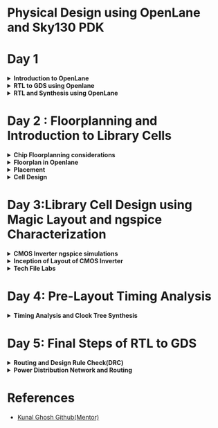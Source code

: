<h1>Physical Design using OpenLane and Sky130 PDK</h1>

<h1>Day 1</h1>
<details>
  <summary><strong>Introduction to OpenLane</strong></summary>
  <h2>Introduction</h2>
  <p>The advent of open-source technology for chip development has brought about significant advancements, particularly with the availability of RTL designs and EDA (Electronic Design Automation) Tools at no cost. One notable contribution in this arena is the <a href="https://skywater-pdk.readthedocs.io/en/latest/rules.html" target="_blank">SKY130 PDK</a> collaboration between Skywater Technologies and Google. This development has effectively bridged gaps in open-source chip development.<br><br>

Initially, the landscape of open-source chip design presented some challenges. There was a lack of clarity in the design flow, and the SKY130 PDK was primarily compatible with industrial-grade equipment. These issues were skillfully addressed through the creation of <a href="https://github.com/The-OpenROAD-Project/OpenLane" target="_blank">OpenLane</a>, a comprehensive solution that offers a fully automated and streamlined RTL-to-GDSII (Register Transfer Level to Graphic Design System II) design flow.<br><br>

OpenLane stands out as an exceptional achievement in open-source chip development. It's important to note that OpenLane is not a standalone product; rather, it is a meticulously crafted workflow comprised of various EDA tools, automation scripts, and the SKY130 PDK. These components have been optimized to seamlessly integrate with open-source EDA tools, making chip development accessible to a wider audience and enhancing the efficiency of the entire process.</p>

<h2>Advantages of OpenLane</h2>
<p>The introduction of OpenLane has been a game-changer in the field of open-source chip development. This innovative solution goes beyond mere software; it represents a holistic approach to RTL-to-GDSII design flow. Here are some key aspects of OpenLane to highlight:<br>

<b>Automation and Integration:</b> OpenLane is designed to automate the entire chip design process, from RTL synthesis to physical design, and it seamlessly integrates various EDA tools into a unified workflow. This automation greatly reduces the need for manual intervention, saving time and effort for designers.<br>

<b>Accessibility:</b> OpenLane is accessible to a wide range of chip developers, including hobbyists, researchers, and small companies, who may not have access to costly commercial EDA tools. Its open-source nature fosters collaboration and knowledge sharing within the chip design community.<br>

<b>Customization:</b>OpenLane is highly customizable, allowing users to tailor the design flow to their specific project requirements. This flexibility empowers designers to experiment with different configurations and optimizations, ultimately leading to better chip designs.<br>

<b>Community Support:</b>OpenLane benefits from a vibrant and engaged user community. Developers and enthusiasts contribute to its continuous improvement, share best practices, and offer support to newcomers. This collaborative ecosystem accelerates the development of open-source chip design methodologies.<br>

<b>Cost Efficiency:</b> By leveraging open-source tools and resources, OpenLane significantly reduces the cost barriers associated with chip development. This affordability enables smaller organizations and individuals to participate in chip design projects that were previously financially prohibitive.<br>

<b>Integration with SKY130 PDK:</b> OpenLane's compatibility with the SKY130 PDK is a crucial component of its success. It ensures that designers can utilize the open-source PDK and take advantage of the latest manufacturing technologies, enabling them to create cutting-edge chips.

</p>
</details>

<details>
  <summary><b>RTL to GDS using Openlane</b></summary>
 The RTL to GDS (Register Transfer Level to Graphic Design System) flow in OpenLane is a multi-stage, automated process used to design and manufacture integrated circuits (ICs). This flow takes a high-level description of the chip's functionality in RTL (Register Transfer Level) and transforms it into a physical layout that can be manufactured.

Here's a step-by-step explanation of the RTL to GDS flow in OpenLane:

1. **Design Entry (RTL):**
   - The process begins with the creation of the RTL design, which represents the functionality of the digital logic circuit using a hardware description language (HDL) like Verilog or VHDL.
   - Designers define the behavior of the circuit, specifying how data flows and registers are updated.

2. **Synthesis:**
   - The RTL code is synthesized into a gate-level representation. This step involves mapping the high-level RTL constructs to a library of standard cells (AND, OR, Flip-Flops, etc.).
   - The synthesized design is optimized for area, power, and timing.

3. **Floorplanning:**
   - In this stage, the physical area of the chip is divided into blocks and areas for specific functions like logic, memory, and I/O.
   - Placement of standard cells and macros is determined, taking into account factors like signal timing and power distribution.

4. **Placement:**
   - The synthesized gates are placed within the designated floorplan areas.
   - The placement aims to minimize wirelengths, reduce congestion, and meet timing constraints.

5. **Clock Tree Synthesis (CTS):**
   - The clock tree is a network of buffers and wires that distribute clock signals to all sequential elements (flip-flops) in a chip.
   - CTS optimizes clock distribution, ensuring that clock signals reach all parts of the chip with minimal skew and power consumption.

6. **Routing:**
   - Routing connects the inputs and outputs of gates to create the physical connections necessary for the chip's functionality.
   - Global and detailed routing steps are performed to establish the complete routing fabric.

7. **DRC (Design Rule Check) and LVS (Layout vs. Schematic):**
   - DRC checks the physical layout against manufacturing design rules to ensure that the chip can be manufactured without errors.
   - LVS compares the physical layout to the expected behavior of the synthesized netlist to ensure correctness.

8. **GDS Generation:**
   - Once the design passes DRC and LVS, a GDSII (Graphic Data System) file is generated. This file contains the final layout information that can be used for chip fabrication.

9. **Tape-out:**
   - The GDSII file is submitted to a semiconductor foundry for manufacturing. This step involves finalizing the design for production.

10. **Post-Tapeout Steps:**
    - After tape-out, the chip goes through a series of steps, including wafer fabrication, testing, and packaging, to prepare it for market release.

OpenLane automates and streamlines this entire RTL to GDS flow, making it accessible to a broader audience and significantly reducing the time and effort required for chip design. It achieves this by integrating various EDA tools, optimizing parameters, and offering customization options to meet specific project requirements.

<br>
<div align="center">
  <img src = "https://github.com/NiteshIIITB/Physical_Design/assets/140998787/31ab9d94-f28b-4900-80d4-ce9bf8cef25e">
</div>
  


</details>
<details>
  <summary><b>RTL and Synthesis using OpenLane</b></summary>
  <h4>Commands Used</h4>

```
docker
./flow.tcl -interactive
package require openlane 0.9
prep -design picorv32a
```
<div align = "center">
  <img src ="https://github.com/NiteshIIITB/Physical_Design/assets/140998787/f6e044ba-84dd-4925-a111-4787d6110b1e">
</div>

<h3>Synthesis</h3>

<h4>Command Used</h4>

```
run_synthesis
```
<h4>Synthesis Results<h4>
<div align = "center">
  <img src ="https://github.com/NiteshIIITB/Physical_Design/assets/140998787/6efd023c-edc1-4a91-bc91-b32793a35c62">
</div>

<h4>Flop Ratio</h4>

```
Flop ratio = Number of D Flip flops 
             ______________________
             Total Number of cells
```

From Synthesis Stats Flop ratio = 1512/10104 = 0.1496(14.96%)
</details>

<h1>Day 2 : Floorplanning and Introduction to Library Cells</h1>
<details>
  <summary><b>Chip Floorplanning considerations</b></summary>
  <h3>Floorplanning</h3>
  <p>Floorplanning is a crucial early-stage step in the physical design process, where the initial layout of the chip is defined. It involves making high-level decisions about how various components will be arranged on the silicon substrate.</p>
  <h3>Core Area Definition:</h3>
  <p>Determine the overall dimensions of the chip and define the core area where the primary functional blocks and standard cells will be placed. This core area is surrounded by peripheral regions that may contain I/O pads and other necessary structures.</p>
  <h4>Utilization Factor</h4>
  <p>The Utilization Factor is calculated as the area occupied by the netlist divided by the total core area. A Utilization Factor of 1 indicates full utilization with no extra space, but in practice, it's typically around 0.5-0.6.</p>
  
```
  Utilization factor = Area occupied by Netlist/Total core Area
```

  <h4>Aspect ratio</h4>
  <p>The Aspect Ratio is the ratio of the chip's height to its width. A value of 1 signifies a square chip, while other values represent a rectangular shape.</p>
  
```
Aspect ratio = Chip Height/Chip Width
```  
  
  

  <h3>Preplaced cells</h3>
  <p>Pre-placed cells are fixed-position Intellectual Properties (IPs) with significant combinational logic. They're positioned before automated placement and routing in integrated circuit design, hence the term "pre-placed."</p>
  <p>Preplaced cells are generally placed at the location from where it is nearest to all the other circuit blocks accessing it. Once placed they are not modified in terms of location thereafter.</p>

  <h3>Decoupling Capacitor</h3>
  <p>
    Pre-placed cells are often accompanied by decoupling capacitors (decaps) in integrated circuit (IC) design. Long wire lengths introduce resistive and capacitive effects that can result in substantial power supply voltage drops before reaching the logic circuits. This can push signal values into undefined regions, beyond the noise margin. Decaps are substantial capacitors charged to the power supply voltage and strategically positioned near the logic circuits. Their primary purpose is to decouple the circuit from the power supply, ensuring a stable voltage and supplying instantaneous current when needed. Decaps also mitigate crosstalk and facilitate efficient local communication.
  </p>
<h3>The problem of unstable ground</h3>
<div align ="center">
  <img src="https://github.com/NiteshIIITB/Physical_Design/assets/140998787/fc5b5efb-0477-460e-8c4b-cc877733fc59">
  <br>
  <img src="https://github.com/NiteshIIITB/Physical_Design/assets/140998787/a93a048f-4a54-40c6-b2a6-38ff5284fac8">
  <br>
  
</div> 
<p>Due to this it may happen that some of logic values may break Noise Margin producing errorneous results.</p>
<h3>Power Planning(Solution)</h3>
<p>While each block on the chip cannot have individual decoupling capacitors (decaps) like pre-placed macros, effective power planning ensures that each block is equipped with its dedicated VDD and VSS pads. These pads are strategically connected to the horizontal and vertical power and ground (GND) lines, forming a comprehensive power mesh.</p>

<h3>Pin Placement</h3>
<p>The netlist specifies the interconnections between logic gates within the design. The region between the core and the chip's periphery is designated for the placement of I/O pins. Information regarding connectivity, often described in VHDL or Verilog, is leveraged to determine the precise locations of I/O pads for various pins. Subsequently, logical placement distinguishes the area allocated for pre-placed macros from the dedicated pin area.</p>

<div align="center">
<img src="https://github.com/NiteshIIITB/Physical_Design/assets/140998787/d47a9118-5f3d-4b9d-8552-e7f2de7a35de">
  <br>
<img src = "https://github.com/NiteshIIITB/Physical_Design/assets/140998787/9ce61f2a-4d1a-4524-8299-98b528fd4fec">
  
</div>
</details>

<details>
  <summary><b>Floorplan in Openlane</b></summary>
  To perform the floorplanning process for the "picorv32a" design in OpenLANE and visualize the results in Magic, follow these steps, considering the importance files and environment variables:<br>

Important Files (in increasing priority order):<br>

<ul>
 <li>floorplan.tcl - System default environment variables.</li>
<li>config.tcl</li>
<li>sky130A_sky130_fd_sc_hd_config.tcl</li>
</ul>
Floorplan Environment Variables or Switches:
<ul>
<li><b>FP_CORE_UTIL:</b> Specifies floorplan core utilization.</li>
<li><b>FP_ASPECT_RATIO:</b> Sets the floorplan aspect ratio.</li>
<li><b>FP_CORE_MARGIN:</b> Defines the core-to-die margin area.</li>
<li><b>FP_IO_MODE:</b> Determines pin configurations (1 for equidistant, 0 for non-equidistant).</li>
<li><b>FP_CORE_VMETAL:</b> Sets the vertical metal layer.</li>
<li><b>FP_CORE_HMETAL:</b> Sets the horizontal metal layer.<br> 
Typically, these values are one greater than what's specified in the files.</li>
</ul> 

<h4>Command used</h4>

```
run_floorplan
```
<div align="center">

<img src="https://github.com/NiteshIIITB/Physical_Design/assets/140998787/fc8c72c2-7f3e-455f-93e7-ac3e40e8d4e7">  
</div>

<h4>Post-Floorplan Run and Viewing the Floorplan in Magic:</h4>
<ul>
<li>After running the floorplan step in OpenLANE, a .def file representing the floorplan will be generated within the results/floorplan directory. This file encapsulates the layout and organization of the integrated circuit components.</li>
<li>To visualize the floorplan layout using the Magic VLSI layout tool, follow these steps:<br>

Open a terminal or command prompt.<br>

Navigate to the ```results/floorplan``` directory within your OpenLANE workspace.<br>
Once you're in the ```results/floorplan``` directory, invoke Magic to view the floorplan by running the following command:<br>

```
magic -T /home/OpenLane/sky130A.tech lef read ../../tmp/merged.min.lef def read picorv32.def &
```

</li>  
<div align="center">
  <img src="https://github.com/NiteshIIITB/Physical_Design/assets/140998787/4ca2fff9-c9f3-469a-a964-2efd81362f34">
</div>  
</ul>  
In Magic layout design software:<br>
To zoom into a specific area of the layout, you can use the following steps:<br>
<ul>
<li>Select an area by clicking the left mouse button and dragging to create a selection box.</li>
<li>Then, hold the right mouse button and press the 'z' key. This action should zoom in on the selected area.</li>
</ul>
 <br> 
To identify various components within the layout, you can use the `what` command within the tkcon window. After making a selection (e.g., clicking on a component), enter the `what` command to get information about the selected component.
<br>
When you zoom in, you can also get a closer view of the decaps (decapacitors) present in the picorv32a chip or any other components.<br>

<br>
The standard cell can typically be found at the bottom left corner of the layout.<br>
<div>
  <img src="https://github.com/NiteshIIITB/Physical_Design/assets/140998787/8fd3cab0-704d-4cd8-9fce-af8585b5ef6a">
</div>

</details>
<details>
  <summary><b>Placement</b></summary>
  Placement
The placement step in the OpenLANE ASIC flow involves positioning the synthesized netlist onto the floorplan. This process is performed in two stages:

<b>Global Placement:</b> In this stage, an optimal position for all cells is determined. The positions may not initially be legal, and cells may overlap. Optimization is carried out with the goal of reducing half-parameter wire length.

<b>Detailed Placement:</b> Following global placement, the positions of cells are adjusted to make them legal within the design. Legalizing cells is crucial from a timing perspective, ensuring that the chip meets its performance requirements.

Running the placement step in OpenLANE and visualizing the placement results in Magic can be accomplished with the following command:


```
run_placement
```


<div align="center">
<img src="https://github.com/NiteshIIITB/Physical_Design/assets/140998787/6c12819c-2d9a-44a7-90e1-7ae7eef8db9f">
  
</div>

After running the placement step, you can use Magic to inspect and analyze the placement of cells, ensuring that they are positioned optimally and legally within the floorplan.


To view the design in magic 

```
magic -T /home/OpenLane/sky130A.tech lef read ../../tmp/merged.max.lef def read picorv32.def &


```
<div align="center">
<img src="https://github.com/NiteshIIITB/Physical_Design/assets/140998787/1fb5d2a6-9ce8-48de-a3c7-6edc1bb3c4ad">
<img src="https://github.com/NiteshIIITB/Physical_Design/assets/140998787/0c54e4a8-5b59-4cbb-8610-67e59155808b">
  
</div>

</details>
<details>
  <summary><b>Cell Design</b></summary>
  
 # Standard Cell Design Flow

**Inputs:**
- PDKs (Process Design Kits)
- DRC & LVS rules (Design Rule Check & Layout vs. Schematic rules)
- SPICE models
- Libraries
- User-defined specifications

**Design Steps:**
1. Circuit design
2. Layout design (Art of layout, Euler's path, and stick diagram)
3. Extraction of parasitics
4. Characterization (timing, noise, power)

**Outputs:**
- CDL (Circuit Description Language)
- LEF (Library Exchange Format)
- GDSII (Graphic Data System II)
- Extracted SPICE netlist (.cir)
- Timing, noise, and power .lib files

## Standard Cell Characterization Flow

A typical standard cell characterization flow includes the following steps:

1. Read in the models and tech files.
2. Read the extracted SPICE netlist.
3. Recognize the behavior of the cell.
4. Read the subcircuits.
5. Attach power sources.
6. Apply stimulus to the characterization setup.
7. Provide necessary output capacitance loads.
8. Provide necessary simulation commands.

The open-source software called GUNA can be used for characterization. Steps 1-8 are fed into the GUNA software, which generates timing, noise, and power models.

## Timing Parameter Definitions

| Timing Definition       | Value                  |
|------------------------|------------------------|
| slew_low_rise_thr      | 20% value              |
| slew_high_rise_thr     | 80% value              |
| slew_low_fall_thr      | 20% value              |
| slew_high_fall_thr     | 80% value              |
| in_rise_thr            | 50% value              |
| in_fall_thr            | 50% value              |
| out_rise_thr           | 50% value              |
| out_fall_thr           | 50% value              |
| rise delay             | time(out_fall_thr) - time(in_rise_thr)       |
| Fall transition time   | time(slew_high_fall_thr) - time(slew_low_fall_thr) |
| Rise transition time   | time(slew_high_rise_thr) - time(slew_low_rise_thr) |

A poor choice of threshold points can lead to a negative delay value. Therefore, a correct choice of thresholds is crucial in timing characterization.

</details>

<h1>Day 3:Library Cell Design using Magic Layout and ngspice Characterization</h1>
<details>
  <summary><b>CMOS Inverter ngspice simulations</b></summary>
  <h2>SPICE deck</h2>
  <p>A Spice deck, often referred to as a Spice netlist or simply Spice file, is a text-based input file used in electronic circuit simulation. Spice stands for "Simulation Program with Integrated Circuit Emphasis," and it is a widely used tool for simulating and analyzing electronic circuits.<br>

A Spice deck contains a description of the components and connections within an electronic circuit, including resistors, capacitors, inductors, transistors, voltage sources, current sources, and more. It specifies the values of these components, their models (which define their behavior), and the interconnections between them. The Spice deck also defines the simulation settings and analysis directives.</p>

<h4>Sample Spice Deck</h4>

```
* Spice Deck Example
* Comments start with an asterisk

* Circuit components
R1  N1  N2  10k   ; Resistor R1 from node N1 to N2 with a value of 10k ohms
C1  N2  N3  1n    ; Capacitor C1 from node N2 to N3 with a value of 1 nanofarad
V1  N1  0   DC 5V ; DC voltage source V1 from node N1 to ground (0) with 5 volts

* Transistors and other components can also be defined here

* Simulation settings
.TRAN  0.1ms  10ms ; Transient analysis from 0.1ms to 10ms
.DC    V1  0V  10V  1V ; DC sweep of voltage source V1 from 0V to 10V in 1V steps
.AC    DEC  100  1Hz  1MHz ; AC analysis from 1Hz to 1MHz with 100 points per decade

* Analysis directives
.PRINT  TRAN  V(N1) V(N2) ; Print the transient simulation results for nodes N1 and N2
.MEASURE  DC  V(N3) WHEN V(N2)=3V ; Measure voltage at node N3 when V(N2) reaches 3V

```
<h4>CMOS SPICE deck steps</h4>
<div align = "center">
  <img src = "https://github.com/NiteshIIITB/Physical_Design/assets/140998787/28c828ad-348c-4fd5-96e3-2d10a7cd30bb">
</div>

<p><b>In above figure we have taken size of NMOS and PMOS as equal which is not the case in real cmos circuits.</b></p>

</details>

<details>
  <summary><b>Inception of Layout of CMOS Inverter</b></summary>
  
  ## 16-Mask CMOS Fabrication Process

1. **Substrate Selection:**
   - Choose the appropriate substrate material for the CMOS chip.

2. **Active Region Formation:**
   - Isolate active regions using SiO2 and Si3N4 layers, defined through photolithography and etching.

3. **N-Well and P-Well Creation:**
   - Form N-well and P-well regions via ion implantation:
     - Boron for P-well.
     - Phosphorus for N-well.

4. **Gate Terminal Fabrication:**
   - Create NMOS and PMOS gate terminals using photolithography.

5. **LDD (Lightly Doped Drain) Implementation:**
   - Introduce LDD regions to prevent the hot electron effect.

6. **Source & Drain Formation:**
   - Add screen oxide to prevent channelling during implantation.
   - Perform arsenic ion implantation for source and drain.
   - Anneal to activate dopants.

7. **Local Interconnects:**
   - Remove screen oxide with HF etching.
   - Deposit titanium (Ti) for low-resistance contacts.

8. **Higher-Level Metalization:**
   - Achieve planarization through Chemical Mechanical Polishing (CMP).
   - Deposit TiN and Tungsten for interconnects.
   - Apply a top SiN layer for chip protection.

These steps outline the essential processes in a 16-mask CMOS fabrication, encompassing active region definition, well formation, gate creation, source/drain implantation, interconnects, and chip protection layers.

</details>

<details>
  <summary><b>Tech File Labs</b></summary>

<h2>CMOS Inverter Characterization</h2>  


1. **Clone the `vsdstdcelldesign` Repository:**
   - Clone the `vsdstdcelldesign` repository into your `openlane_working_dir/openlane` directory using the following command:

     ```bash
     git clone https://github.com/nickson-jose/vsdstdcelldesign
     ```

   This command will create a folder named `vsdstdcelldesign` within your `openlane` directory.

2. **Prepare for Magic Invocation:**
   - To invoke Magic and view the `sky130_inv.mag` file, the `sky130A.tech` file must be included in the command along with its path.
   - To simplify this command and reduce complexity, you can copy the `sky130A.tech` file from the `magic` folder to the `vsdstdcelldesign` folder.

3. **Invoke Magic:**
   - Finally, you can easily invoke Magic to view the `sky130_inv.mag` file with the following command:

     ```bash
     magic -T vsdstdcelldesign/sky130A.tech vsdstdcelldesign/sky130_inv.mag &
     ```

   This command launches Magic with the specified technology file and opens the `sky130_inv.mag` layout for viewing and seamless integration.

   <div align="center">
     <img src = "https://github.com/NiteshIIITB/Physical_Design/assets/140998787/f37f164f-75fe-4b0c-b5da-f32622f8077b">
   </div>

## Verification and SPICE Extraction for Sky130 CMOS Inverter Layout

To verify that the layout corresponds to a CMOS inverter in the Sky130 process, you can follow these verification steps:

1. **Local Interconnect Layer (Locali):**
   - In Sky130, the first layer is called the local interconnect layer (Locali).

2. **P-Diffusion and N-Diffusion Regions:**
   - Observe the P-diffusion and N-diffusion regions, along with the Polysilicon, to confirm the presence of CMOS transistors.

3. **Drain and Source Connections:**
   - Verify the drain and source connections:
     - The drains of both PMOS and NMOS transistors should be connected to the output port (Y).
     - The sources of both transistors should be connected to the power supply VDD (VPWR).

4. **Library Exchange Format (LEF):**
   - LEF, or Library Exchange Format, provides information about cell boundaries, VDD, and GND lines. It does not contain circuit logic details and is often used to protect intellectual property (IP).

5. **SPICE Extraction:**
   - To extract SPICE data from the Magic layout, follow these commands within the Magic environment using `tkcon`:
     - `extract all`
     - `ext2spice cthresh 0 rethresh 0`
     - `ext2spice`

   This generates the `sky130_in.spice` file.

6. **SPICE Deck Editing:**
   - Edit the `sky130_in.spice` SPICE deck to include the PMOS and NMOS libraries (`pshort.lib` and `nshort.lib`).
   - Incorporate the minimum grid size of the inverter, typically measured from the Magic layout, into the deck as:
     ```
     .option scale=0.01u
     ```
   - Change the model names in the MOSFET definitions to `pshort.model.0` and `nshort.model.0` for PMOS and NMOS, respectively.

7. **Voltage Sources and Simulation Commands:**
   - Define voltage sources and simulation commands as follows for CMOS inverter circuit simulation.
   - `VDD VPWR 0 3.3V`
   - `VSS VGND 0 0V`
   - `Va A VGND PULSE(0V 3.3V 0 0.1ns 0.1ns 2ns 4ns)`
   - `.tran 1n 20n`
   - `.control`
   - `run`

By following these steps, you can verify the CMOS inverter layout and extract the necessary SPICE data for simulation.

<div align = "center">
  <img src = "https://github.com/NiteshIIITB/Physical_Design/assets/140998787/8b37771c-17a7-4d4a-81dc-a9c505c1d340">
</div>
<br>
<div align="center">
  <img src= "https://github.com/NiteshIIITB/Physical_Design/assets/140998787/89a0aff6-dca1-4e33-8f8f-85e7db0afb22">
</div>

<h4>Rise Delay Calculation</h4>
<div align="center">
  <img src = "https://github.com/NiteshIIITB/Physical_Design/assets/140998787/e92610b4-3675-411e-a295-a13a8e0fb16b">
</div>
  

```
tr = 2.20395 - 2.16095 = 0.043ns
```
<h4>Fall Delay Calculation</h4>
<div align="center">
  <img src = "https://github.com/NiteshIIITB/Physical_Design/assets/140998787/6da5cfc6-6524-4baf-b342-f69bbfbee5d4">
</div>
  
```
tf = 4.0681 - 4.0392 = 0.0289ns
```

<h4>Propogation Delay Rise</h4>
<div align="center">
  <img src = "https://github.com/NiteshIIITB/Physical_Design/assets/140998787/d7ecc59c-2643-4d68-9494-a8178e44e0d2">
</div>
  
```
tpdr = 2.1847 - 2.1503 = 0.0343ns
```
<h4>Propogation Delay Fall</h4>
<div align="center">
  <img src = "https://github.com/NiteshIIITB/Physical_Design/assets/140998787/0dcaf738-0a1d-4df1-aa97-5819b7a82ae6">
</div>
  
```
tpdf = 4.05437 - 4.05031 = 0.00406ns
```
</details>

<h1>Day 4: Pre-Layout Timing Analysis</h1>



<details>
  <summary><b>Timing Analysis and Clock Tree Synthesis</b></summary>
  
</details>

<h1>Day 5: Final Steps of RTL to GDS</h1>
<details>
  <summary><b>Routing and Design Rule Check(DRC)</b></summary>
  
  ## Maze Routing and Lee's Algorithm

Routing, in the context of electronic design automation (EDA), is the process of establishing physical connections between two pins on an integrated circuit. Routing algorithms are designed to take source and target pins and determine the most efficient path between them, ensuring a valid and optimized connection.

One notable routing algorithm is the **Maze Routing algorithm**, which includes approaches like **Lee's algorithm**. This method leverages a grid structure, often resembling the grid used during cell customization, for routing purposes. Lee's algorithm starts with two designated points—the source and target—and utilizes this routing grid to identify the shortest or optimal route between them.

In the Lee algorithm, labels are assigned to neighboring grid cells around the source, incrementing them incrementally from 1 until the path reaches the target (e.g., from 1 to 7). During this process, various paths may emerge, including L-shaped and zigzag-shaped routes. Lee's algorithm prioritizes selecting the best path, typically favoring L-shaped routes over zigzags. If no L-shaped paths are available, it may resort to zigzag routes. This approach proves especially valuable for global routing tasks within the IC design process.

However, it's important to note that while Lee's algorithm is effective for routing between two pins, it can become time-consuming when dealing with a large number of pins, such as those found in complex integrated circuits. In such cases, alternative routing algorithms are often explored to address similar routing challenges efficiently.

<div align="center">
<img src="https://github.com/NiteshIIITB/Physical_Design/assets/140998787/48c7e627-33a7-4cf3-a525-a8f9ff9322f9">
  
</div>

## Design Rule Check (DRC) for Physical Wires

DRC is a critical step in the semiconductor design and manufacturing process, ensuring that a design complies with the predefined process technology rules provided by the foundry. It plays a pivotal role in the physical design flow, guaranteeing that the design adheres to manufacturing requirements and reduces the risk of chip failure, ultimately determining the quality of the chip.

### Some Key Design Rules for Physical Wires

1. **Minimum Width of the Wire:**
   - This rule specifies the minimum acceptable width for wires in the design. Wires must be wide enough to carry the desired current without excessive resistance.

2. **Minimum Spacing Between the Wires:**
   - DRC checks for the minimum allowable distance between adjacent wires to prevent electrical interference or short circuits.

3. **Minimum Pitch of the Wire:**
   - The pitch refers to the center-to-center spacing between wires. DRC verifies that the pitch meets the required minimum value, ensuring proper wire placement and density.

4. **Via Rules:**
   - To address signal short violations or connect wires from one metal layer to another, designers use vias. DRC checks the following aspects of via design:

     - **Via Width:** Ensures that the via's width is within acceptable limits for the chosen technology.
     - **Via Spacing:** Checks the minimum spacing between vias to avoid electrical issues.
     
These design rules for physical wires are crucial for maintaining signal integrity, preventing shorts, and ensuring the manufacturability of integrated circuits.

<div align="center">

<img src ="https://github.com/NiteshIIITB/Physical_Design/assets/140998787/f23f26a3-9d8a-4b58-ba2a-35133404e9be">  
</div>

</details>

<details>
  <summary><b>Power Distribution Network and Routing</b></summary>
</details>
<h1>References</h1>
<ul>
  <li><a href ="https://github.com/kunalg123/">Kunal Ghosh Github(Mentor)</a></li>
</ul>
